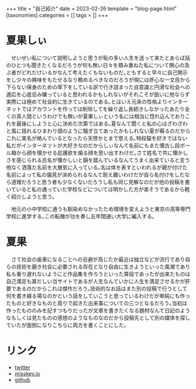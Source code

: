 +++
title = "自己紹介"
date = 2023-02-26
template = "blog-page.html"
[taxonomies]
categories = []
tags = []
+++

# 夏果しぃ
　せいぜい私について説明しようと思うが恥の多い人生を送って来たとあらば話のひとつも聞きたくなるだろうが何も無い日々を積み重ねた私について関心の及ぶ者がどれだけいるかなんて考えたくもないものだ｡ともすると早々に自己開示をし少々の興味をもたせるなり務めるべきなのだろうが現には肝心な一文目から下らない保身のための卑下をしている訳で行き詰まった自意識と円滑な社会への適応を心底忌み嫌っていると思われるかもしれないがそれこそが狙いに他ならず実際には極めて社会的に生きているのである｡とはいえ元来の性格よりインターネットではアカウントを作っては削除してを繰り返し長続きしなかったあたり全くの真人間というわけでも無いが夏果しぃという名には相当に惚れ込んでおりこれを最後にしようと心に決めた次第ではある｡夏なんて聞くと私の心はざわざわと風に揺れるひまわり畑のように騒ぎ立てあったかもしれない夏が蘇るのだからこれに実名が絡んでいるとなったら天啓かとまで思える｡特段猫を好きではない私だがインターネツトが大好きなのだからしぃなんて名前にもまた懐古し段ボール箱から顔を覗かせる庇護欲を煽る顔を思い出すわけだ｡さて姓名で共に懐かしさを感じられる氏名が懐かしいと韻を踏んでいるなんてうまく出来ていると言う他なく洒落た名前を大層気に入っている｡名は体を表すといわれるが親が付けた名前によって私の偏見が決められるなんて耐え難いわけだが自ら名付けをしたなら道理だろうと思う者も少なくないだろうし私も同じ見解なのだが他の投稿を書いていると私の通っていた学校などについては明かした方が楽そうであるから軽く紹介しようと思う｡

　地元の小中学校に通うも馴染めなかったため環境を変えようと東京の高等専門学校に進学する｡この転機が功を奏し五年間通い大学に編入する｡

# 夏果
　さて社会の歯車になることへの忌避が高じたか最近は独立などが流行であり自らの技術を磨き社会に必要される存在となり自由に生きようといった風潮であり私も乗り遅れないようにと作品集を作ろうといった算段であったが出来たものは自己満足も甚だしい当サイトであるが人生なんていかに人生を満足させるかが肝要であるのだからこれは傑作だろう｡技術的なお話はまた別の投稿で行うとして何を書き綴る場なのかという話をしていこうと思っているわけだが単純にも作ったものと好きなものと周りで起きた出来事についての三つとなるだろう｡当初は作ったもののみを記すつもりだったが文章を書きたくなる題材なんて日記のようなもしくは見たものの感想のようなものなのだから投稿先として別の媒体を探していたが面倒になりこちらに両方を書くことにした｡

# リンク
- [twitter](https://twitter.com/natsuka_sili)
- [misskey.io](https://misskey.io/@sq)
- [github](https://github.com/natsuka-sili)